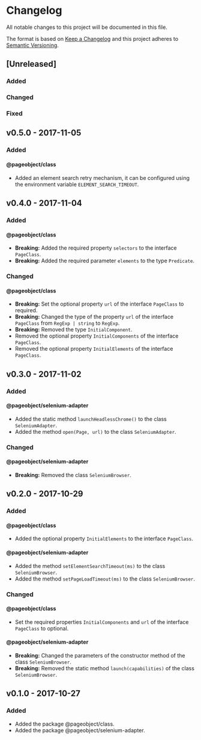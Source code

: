 # Changelog

All notable changes to this project will be documented in this file.

The format is based on [Keep a Changelog][keepachangelog]
and this project adheres to [Semantic Versioning][semver-spec].

## [Unreleased]

### Added

### Changed

### Fixed

## v0.5.0 - 2017-11-05

### Added

#### @pageobject/class

- Added an element search retry mechanism, it can be configured using the environment variable `ELEMENT_SEARCH_TIMEOUT`.

## v0.4.0 - 2017-11-04

### Added

#### @pageobject/class

- **Breaking:** Added the required property `selectors` to the interface `PageClass`.
- **Breaking:** Added the required parameter `elements` to the type `Predicate`.

### Changed

#### @pageobject/class

- **Breaking:** Set the optional property `url` of the interface `PageClass` to required.
- **Breaking:** Changed the type of the property `url` of the interface `PageClass` from `RegExp | string` to `RegExp`.
- **Breaking:** Removed the type `InitialComponent`.
- Removed the optional property `InitialComponents` of the interface `PageClass`.
- Removed the optional property `InitialElements` of the interface `PageClass`.

## v0.3.0 - 2017-11-02

### Added

#### @pageobject/selenium-adapter

- Added the static method `launchHeadlessChrome()` to the class `SeleniumAdapter`.
- Added the method `open(Page, url)` to the class `SeleniumAdapter`.

### Changed

#### @pageobject/selenium-adapter

- **Breaking:** Removed the class `SeleniumBrowser`.

## v0.2.0 - 2017-10-29

### Added

#### @pageobject/class

- Added the optional property `InitialElements` to the interface `PageClass`.

#### @pageobject/selenium-adapter

- Added the method `setElementSearchTimeout(ms)` to the class `SeleniumBrowser`.
- Added the method `setPageLoadTimeout(ms)` to the class `SeleniumBrowser`.

### Changed

#### @pageobject/class

- Set the required properties `InitialComponents` and `url` of the interface `PageClass` to optional.

#### @pageobject/selenium-adapter

- **Breaking:** Changed the parameters of the constructor method of the class `SeleniumBrowser`.
- **Breaking:** Removed the static method `launch(capabilities)` of the class `SeleniumBrowser`.

## v0.1.0 - 2017-10-27

### Added

- Added the package @pageobject/class.
- Added the package @pageobject/selenium-adapter.

[keepachangelog]: http://keepachangelog.com/en/1.0.0/
[semver-spec]: http://semver.org/spec/v2.0.0.html
